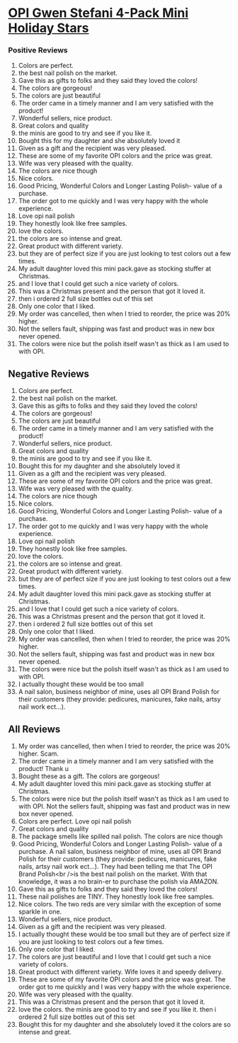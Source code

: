 # [OPI Gwen Stefani 4-Pack Mini Holiday Stars](https://products.checkmycream.com/products/OPI-Gwen-Stefani-4-Pack-Mini-Holiday-Stars.html)

### Positive Reviews

<ol>
      <li>Colors are perfect.</li>
      <li>the best nail polish on the market.  </li>
      <li>Gave this as gifts to folks and they said they loved the colors!</li>
      <li>The colors are gorgeous!</li>
      <li>The colors are just beautiful</li>
      <li>The order came in a timely manner and I am very satisfied with the product!</li>
      <li>Wonderful sellers, nice product.</li>
      <li>Great colors and quality</li>
      <li>the minis are good to try and see if you like it.</li>
      <li>Bought this for my daughter and she absolutely loved it</li>
      <li>Given as a gift and the recipient was very pleased.</li>
      <li>These are some of my favorite OPI colors and the price was great.  </li>
      <li>Wife was very pleased with the quality.</li>
      <li>The colors are nice though</li>
      <li>Nice colors.  </li>
      <li>Good Pricing, Wonderful Colors and Longer Lasting Polish- value of a purchase.  </li>
      <li>The order got to me quickly and I was very happy with the whole experience.</li>
      <li>Love opi nail polish</li>
      <li>They honestly look like free samples.</li>
      <li>love the colors.</li>
      <li>the colors are so intense and great.</li>
      <li>Great product with different variety.  </li>
      <li>but they are of perfect size if you are just looking to test colors out a few times.</li>
      <li>My adult daughter loved this mini pack.gave as stocking stuffer at Christmas.</li>
      <li>and I love that I could get such a nice variety of colors.</li>
      <li>This was a Christmas present and the person that got it loved it.</li>
      <li>then i ordered 2 full size bottles out of this set</li>
      <li>Only one color that I liked.</li>
      <li>My order was cancelled, then when I tried to reorder, the price was 20% higher.  </li>
      <li>Not the sellers fault, shipping was fast and product was in new box never opened.</li>
      <li>The colors were nice but the polish itself wasn&#x27;t as thick as I am used to with OPI.  </li>
</ol>


<h2>Negative Reviews</h2>
<ol>
<li> Colors are perfect.</li>
<li> the best nail polish on the market.  </li>
<li> Gave this as gifts to folks and they said they loved the colors!</li>
<li> The colors are gorgeous!</li>
<li> The colors are just beautiful</li>
<li> The order came in a timely manner and I am very satisfied with the product!</li>
<li> Wonderful sellers, nice product.</li>
<li> Great colors and quality</li>
<li> the minis are good to try and see if you like it.</li>
<li> Bought this for my daughter and she absolutely loved it</li>
<li> Given as a gift and the recipient was very pleased.</li>
<li> These are some of my favorite OPI colors and the price was great.  </li>
<li> Wife was very pleased with the quality.</li>
<li> The colors are nice though</li>
<li> Nice colors.  </li>
<li> Good Pricing, Wonderful Colors and Longer Lasting Polish- value of a purchase.  </li>
<li> The order got to me quickly and I was very happy with the whole experience.</li>
<li> Love opi nail polish</li>
<li> They honestly look like free samples.</li>
<li> love the colors.</li>
<li> the colors are so intense and great.</li>
<li> Great product with different variety.  </li>
<li> but they are of perfect size if you are just looking to test colors out a few times.</li>
<li> My adult daughter loved this mini pack.gave as stocking stuffer at Christmas.</li>
<li> and I love that I could get such a nice variety of colors.</li>
<li> This was a Christmas present and the person that got it loved it.</li>
<li> then i ordered 2 full size bottles out of this set</li>
<li> Only one color that I liked.</li>
<li> My order was cancelled, then when I tried to reorder, the price was 20% higher.  </li>
<li> Not the sellers fault, shipping was fast and product was in new box never opened.</li>
<li> The colors were nice but the polish itself wasn&#x27;t as thick as I am used to with OPI.  </li>
<li> I actually thought these would be too small</li>
<li> A nail salon, business neighbor of mine, uses all OPI Brand Polish for their customers (they provide: pedicures, manicures, fake nails, artsy nail work ect...).  </li>
</ol>

<h2>All Reviews</h2>

<ol>
    <li> My order was cancelled, then when I tried to reorder, the price was 20% higher.  Scam.</li>
    <li> The order came in a timely manner and I am very satisfied with the product! Thank u</li>
    <li> Bought these as a gift. The colors are gorgeous!</li>
    <li> My adult daughter loved this mini pack.gave as stocking stuffer at Christmas.</li>
    <li> The colors were nice but the polish itself wasn&#x27;t as thick as I am used to with OPI.  Not the sellers fault, shipping was fast and product was in new box never opened.</li>
    <li> Colors are perfect. Love opi nail polish</li>
    <li> Great colors and quality</li>
    <li> The package smells like spilled nail polish. The colors are nice though</li>
    <li> Good Pricing, Wonderful Colors and Longer Lasting Polish- value of a purchase.  A nail salon, business neighbor of mine, uses all OPI Brand Polish for their customers (they provide: pedicures, manicures, fake nails, artsy nail work ect...).  They had been telling me that The OPI Brand Polish&lt;br /&gt;is the best nail polish on the market.  With that knowledge, it was a no brain-er to purchase the polish via AMAZON.</li>
    <li> Gave this as gifts to folks and they said they loved the colors!</li>
    <li> These nail polishes are TINY. They honestly look like free samples.</li>
    <li> Nice colors.  The two reds are very similar with the exception of some sparkle in one.</li>
    <li> Wonderful sellers, nice product.</li>
    <li> Given as a gift and the recipient was very pleased.</li>
    <li> I actually thought these would be too small but they are of perfect size if you are just looking to test colors out a few times.</li>
    <li> Only one color that I liked.</li>
    <li> The colors are just beautiful and I love that I could get such a nice variety of colors.</li>
    <li> Great product with different variety.  Wife loves it and speedy delivery.</li>
    <li> These are some of my favorite OPI colors and the price was great.  The order got to me quickly and I was very happy with the whole experience.</li>
    <li> Wife was very pleased with the quality.</li>
    <li> This was a Christmas present and the person that got it loved it.</li>
    <li> love the colors. the minis are good to try and see if you like it. then i ordered 2 full size bottles out of this set</li>
    <li> Bought this for my daughter and she absolutely loved it the colors are so intense and great.</li>
</ol>




